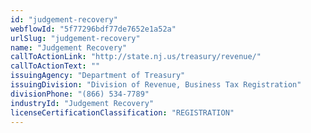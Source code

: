 ```yaml
---
id: "judgement-recovery"
webflowId: "5f77296bdf77de7652e1a52a"
urlSlug: "judgement-recovery"
name: "Judgement Recovery"
callToActionLink: "http://state.nj.us/treasury/revenue/"
callToActionText: ""
issuingAgency: "Department of Treasury"
issuingDivision: "Division of Revenue, Business Tax Registration"
divisionPhone: "(866) 534-7789"
industryId: "Judgement Recovery"
licenseCertificationClassification: "REGISTRATION"
---
```

